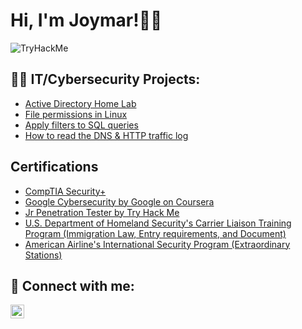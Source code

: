 <h1>Hi, I'm Joymar!🏳️‍🌈 </h1> <img src="https://tryhackme-badges.s3.amazonaws.com/crimsonalmond.png" alt="TryHackMe">
<h2>👨‍💻 IT/Cybersecurity Projects:</h2>

- [Active Directory Home Lab](https://github.com/Joymarparedes/ActiveDirectoryLab)
- [File permissions in Linux](https://github.com/Joymarparedes/File-permissions-in-Linux)
- [Apply filters to SQL queries](https://github.com/Joymarparedes/Apply-filters-to-SQL-queries)
- [How to read the DNS & HTTP traffic log](https://github.com/Joymarparedes/How-to-read-the-DNS-HTTP-traffic-log)
<h2>Certifications</h2>

- [CompTIA Security+](https://www.credly.com/badges/a2d3e13c-057b-485a-9db7-e33e1e3b4a79/linked_in_profile)
- [Google Cybersecurity by Google on Coursera](https://www.coursera.org/account/accomplishments/specialization/WH7H5V5R9DN4)
- [Jr Penetration Tester by Try Hack Me](https://tryhackme-certificates.s3-eu-west-1.amazonaws.com/THM-JVXEZDAAHL.png)
- [U.S. Department of Homeland Security's Carrier Liaison Training Program (Immigration Law, Entry requirements, and Document)](https://www.linkedin.com/in/joymar-paredes-8309b4249/details/certifications/1635552595398/single-media-viewer/?profileId=ACoAAD2M1qQBQGn1jw7LUdw5bkZTAnkmcLPwDQs)
- [American Airline's International Security Program (Extraordinary Stations)](https://www.linkedin.com/in/joymar-paredes-8309b4249/details/certifications/1635552591940/single-media-viewer/?profileId=ACoAAD2M1qQBQGn1jw7LUdw5bkZTAnkmcLPwDQs)


<h2> 🤳 Connect with me:</h2>

[<img align="left" alt="JoshMadakor | LinkedIn" width="22px" src="https://cdn.jsdelivr.net/npm/simple-icons@v3/icons/linkedin.svg" />][linkedin]

[linkedin]: https://www.linkedin.com/in/joymarparedes/

<!--
**joshmadakor1/joshmadakor1** is a ✨ _special_ ✨ repository because its `README.md` (this file) appears on your GitHub profile.

Here are some ideas to get you started:

- 🔭 I’m currently working on ...
- 🌱 I’m currently learning ...
- 👯 I’m looking to collaborate on ...
- 🤔 I’m looking for help with ...
- 💬 Ask me about ...
- 📫 How to reach me: ...
- 😄 Pronouns: ...
- ⚡ Fun fact: ...
-->
